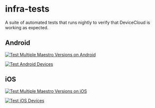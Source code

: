 # infra-tests

A suite of automated tests that runs nightly to verify that DeviceCloud is working as expected.

## Android

[![Test Multiple Maestro Versions on Android](https://github.com/devicecloud-dev/infra-tests/actions/workflows/android-maestro-version-matrix.yml/badge.svg)](https://github.com/devicecloud-dev/infra-tests/actions/workflows/android-maestro-version-matrix.yml)

[![Test Android Devices](https://github.com/devicecloud-dev/infra-tests/actions/workflows/android-devices-matrix.yml/badge.svg)](https://github.com/devicecloud-dev/infra-tests/actions/workflows/android-devices-matrix.yml)


## iOS

[![Test Multiple Maestro Versions on iOS](https://github.com/devicecloud-dev/infra-tests/actions/workflows/ios-maestro-version-matrix.yml/badge.svg)](https://github.com/devicecloud-dev/infra-tests/actions/workflows/ios-maestro-version-matrix.yml)

[![Test iOS Devices](https://github.com/devicecloud-dev/infra-tests/actions/workflows/ios-devices-matrix.yml/badge.svg)](https://github.com/devicecloud-dev/infra-tests/actions/workflows/ios-devices-matrix.yml)
